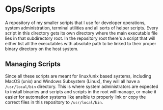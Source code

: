 # Ops/Scripts

A repository of my smaller scripts that I use for developer operations, system administration, terminal utilities and all sorts of helper scripts. Every script in this directory gets its own directory where the main executable file lies in that subdirectory root. In the repository root there's a script that will either list all the executables with absolute path to be linked to their proper binary directory on the host system.


## Managing Scripts

Since all these scripts are meant for linux/unix based systems, including MacOS (unix) and Windows Subsystem (Linux), they will all have a `/usr/local/bin` directory. This is where system administrators are expected to install binaries and scripts and scripts in the root will manage, or make it easier for automation systems like ansible to properly link or copy the correct files in this repository to `/usr/local/bin`.
